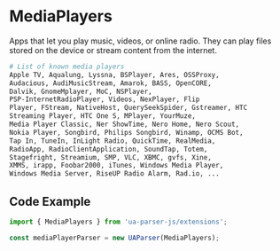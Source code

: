 # MediaPlayers

Apps that let you play music, videos, or online radio. They can play files stored on the device or stream content from the internet. 

```sh
# List of known media players
Apple TV, Aqualung, Lyssna, BSPlayer, Ares, OSSProxy,
Audacious, AudiMusicStream, Amarok, BASS, OpenCORE,
Dalvik, GnomeMplayer, MoC, NSPlayer,
PSP-InternetRadioPlayer, Videos, NexPlayer, Flip
Player, FStream, NativeHost, QuerySeekSpider, Gstreamer, HTC
Streaming Player, HTC One S, MPlayer, YourMuze, 
Media Player Classic, Ner ShowTime, Nero Home, Nero Scout, 
Nokia Player, Songbird, Philips Songbird, Winamp, OCMS Bot,
Tap In, TuneIn, InLight Radio, QuickTime, RealMedia,
RadioApp, RadioClientApplication, SoundTap, Totem,
Stagefright, Streamium, SMP, VLC, XBMC, gvfs, Xine,
XMMS, irapp, Foobar2000, iTunes, Windows Media Player,
Windows Media Server, RiseUP Radio Alarm, Rad.io, ...
```

## Code Example

```js
import { MediaPlayers } from 'ua-parser-js/extensions';

const mediaPlayerParser = new UAParser(MediaPlayers);
```